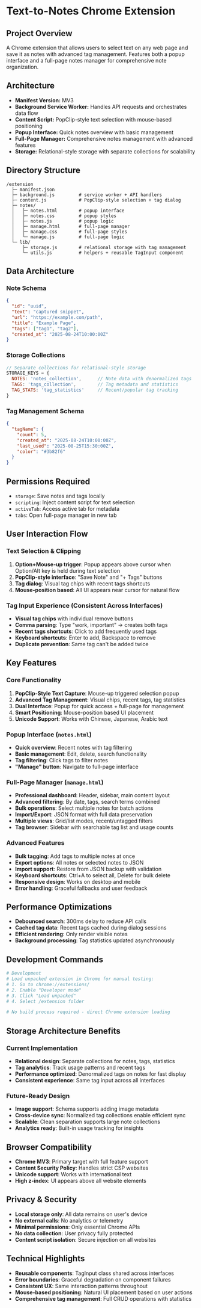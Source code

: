 # Text-to-Notes Chrome Extension

## Project Overview
A Chrome extension that allows users to select text on any web page and save it as notes with advanced tag management. Features both a popup interface and a full-page notes manager for comprehensive note organization.

## Architecture
- **Manifest Version:** MV3
- **Background Service Worker:** Handles API requests and orchestrates data flow
- **Content Script:** PopClip-style text selection with mouse-based positioning
- **Popup Interface:** Quick notes overview with basic management
- **Full-Page Manager:** Comprehensive notes management with advanced features
- **Storage:** Relational-style storage with separate collections for scalability

## Directory Structure
```
/extension
  ├─ manifest.json
  ├─ background.js         # service worker + API handlers
  ├─ content.js            # PopClip-style selection + tag dialog
  ├─ notes/
  │   ├─ notes.html        # popup interface
  │   ├─ notes.css         # popup styles
  │   ├─ notes.js          # popup logic
  │   ├─ manage.html       # full-page manager
  │   ├─ manage.css        # full-page styles
  │   └─ manage.js         # full-page logic
  └─ lib/
      ├─ storage.js        # relational storage with tag management
      └─ utils.js          # helpers + reusable TagInput component
```

## Data Architecture

### Note Schema
```json
{
  "id": "uuid",
  "text": "captured snippet",
  "url": "https://example.com/path",
  "title": "Example Page",
  "tags": ["tag1", "tag2"],
  "created_at": "2025-08-24T10:00:00Z"
}
```

### Storage Collections
```javascript
// Separate collections for relational-style storage
STORAGE_KEYS = {
  NOTES: 'notes_collection',      // Note data with denormalized tags
  TAGS: 'tags_collection',        // Tag metadata and statistics  
  TAG_STATS: 'tag_statistics'     // Recent/popular tag tracking
}
```

### Tag Management Schema
```json
{
  "tagName": {
    "count": 5,
    "created_at": "2025-08-24T10:00:00Z",
    "last_used": "2025-08-25T15:30:00Z",
    "color": "#3b82f6"
  }
}
```

## Permissions Required
- `storage`: Save notes and tags locally
- `scripting`: Inject content script for text selection
- `activeTab`: Access active tab for metadata
- `tabs`: Open full-page manager in new tab

## User Interaction Flow

### Text Selection & Clipping
1. **Option+Mouse-up trigger**: Popup appears above cursor when Option/Alt key is held during text selection
2. **PopClip-style interface**: "Save Note" and "+ Tags" buttons
3. **Tag dialog**: Visual tag chips with recent tags shortcuts
4. **Mouse-position based**: All UI appears near cursor for natural flow

### Tag Input Experience (Consistent Across Interfaces)
- **Visual tag chips** with individual remove buttons
- **Comma parsing**: Type "work, important" → creates both tags
- **Recent tags shortcuts**: Click to add frequently used tags
- **Keyboard shortcuts**: Enter to add, Backspace to remove
- **Duplicate prevention**: Same tag can't be added twice

## Key Features

### Core Functionality
1. **PopClip-Style Text Capture**: Mouse-up triggered selection popup
2. **Advanced Tag Management**: Visual chips, recent tags, tag statistics
3. **Dual Interface**: Popup for quick access + full-page for management
4. **Smart Positioning**: Mouse-position based UI placement
5. **Unicode Support**: Works with Chinese, Japanese, Arabic text

### Popup Interface (`notes.html`)
- **Quick overview**: Recent notes with tag filtering
- **Basic management**: Edit, delete, search functionality
- **Tag filtering**: Click tags to filter notes
- **"Manage" button**: Navigate to full-page interface

### Full-Page Manager (`manage.html`)
- **Professional dashboard**: Header, sidebar, main content layout
- **Advanced filtering**: By date, tags, search terms combined
- **Bulk operations**: Select multiple notes for batch actions
- **Import/Export**: JSON format with full data preservation
- **Multiple views**: Grid/list modes, recent/untagged filters
- **Tag browser**: Sidebar with searchable tag list and usage counts

### Advanced Features
- **Bulk tagging**: Add tags to multiple notes at once
- **Export options**: All notes or selected notes to JSON
- **Import support**: Restore from JSON backup with validation
- **Keyboard shortcuts**: Ctrl+A to select all, Delete for bulk delete
- **Responsive design**: Works on desktop and mobile
- **Error handling**: Graceful fallbacks and user feedback

## Performance Optimizations
- **Debounced search**: 300ms delay to reduce API calls
- **Cached tag data**: Recent tags cached during dialog sessions
- **Efficient rendering**: Only render visible notes
- **Background processing**: Tag statistics updated asynchronously

## Development Commands
```bash
# Development
# Load unpacked extension in Chrome for manual testing:
# 1. Go to chrome://extensions/
# 2. Enable "Developer mode"
# 3. Click "Load unpacked" 
# 4. Select /extension folder

# No build process required - direct Chrome extension loading
```

## Storage Architecture Benefits

### Current Implementation
- **Relational design**: Separate collections for notes, tags, statistics
- **Tag analytics**: Track usage patterns and recent tags
- **Performance optimized**: Denormalized tags on notes for fast display
- **Consistent experience**: Same tag input across all interfaces

### Future-Ready Design
- **Image support**: Schema supports adding image metadata
- **Cross-device sync**: Normalized tag collections enable efficient sync
- **Scalable**: Clean separation supports large note collections
- **Analytics ready**: Built-in usage tracking for insights

## Browser Compatibility
- **Chrome MV3**: Primary target with full feature support
- **Content Security Policy**: Handles strict CSP websites
- **Unicode support**: Works with international text
- **High z-index**: UI appears above all website elements

## Privacy & Security
- **Local storage only**: All data remains on user's device
- **No external calls**: No analytics or telemetry
- **Minimal permissions**: Only essential Chrome APIs
- **No data collection**: User privacy fully protected
- **Content script isolation**: Secure injection on all websites

## Technical Highlights
- **Reusable components**: TagInput class shared across interfaces  
- **Error boundaries**: Graceful degradation on component failures
- **Consistent UX**: Same interaction patterns throughout
- **Mouse-based positioning**: Natural UI placement based on user actions
- **Comprehensive tag management**: Full CRUD operations with statistics